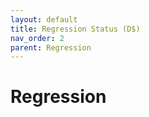 ```yaml
---
layout: default
title: Regression Status (D$)
nav_order: 2
parent: Regression
---
```



# Regression


